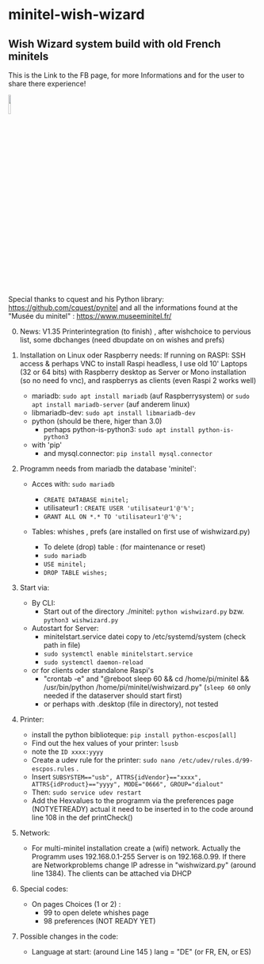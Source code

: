 # minitel-wish-wizard
## Wish Wizard system build with old French minitels
This is the Link to the FB page, for more Informations and for the user to share there experience!

<img src="https://github.com/flapfrance/minitel-wish-wizard/blob/main/WW_QR.png" width=10% height=10%>


Special thanks to cquest and his Python library: https://github.com/cquest/pynitel and all the informations found at the "Musée du minitel" : https://www.museeminitel.fr/

0. News: V1.35 Printerintegration (to finish) , after wishchoice to pervious list, some dbchanges (need dbupdate on on wishes and prefs)
1. Installation on Linux oder Raspberry
needs: If running on RASPI: SSH access & perhaps VNC to install Raspi headless, I use old 10' Laptops (32 or 64 bits) with Raspberry desktop as Server or Mono installation (so no need fo vnc), and raspberrys as clients (even Raspi 2 works well) 
    - mariadb: `sudo apt install mariadb` (auf Raspberrysystem) or `sudo apt install mariadb-server` (auf anderem linux) 
    - libmariadb-dev: `sudo apt install libmariadb-dev` 
    - python (should be there, higer than  3.0)
        - perhaps python-is-python3: `sudo apt install python-is-python3`
     - with 'pip' 
        - and mysql.connector: `pip install mysql.connector`

2. Programm needs from mariadb the database 'minitel':
    - Acces with: `sudo mariadb`
        - `CREATE DATABASE minitel;`
        - utilisateur1 : `CREATE USER 'utilisateur1'@'%';`
        - `GRANT ALL ON *.* TO 'utilisateur1'@'%';`
    
    - Tables: whishes , prefs (are installed on first use of wishwizard.py)
        - To delete (drop) table : (for maintenance or reset)
        - `sudo mariadb`
        - `USE minitel;`
        - `DROP TABLE wishes;`

3. Start via:
    - By CLI:
        - Start out of the directory ./minitel: `python wishwizard.py` bzw. `python3 wishwizard.py`
    - Autostart for Server:
        - minitelstart.service datei copy to /etc/systemd/system (check path in file)
        - `sudo systemctl enable minitelstart.service`
        - `sudo systemctl daemon-reload`
    - or for clients oder standalone Raspi's
        - "crontab -e" and "@reboot sleep 60 && cd /home/pi/minitel && /usr/bin/python /home/pi/minitel/wishwizard.py" (`sleep 60` only needed if the dataserver should start first)
        - or perhaps with  .desktop  (file in directory), not tested
4. Printer:
   
    - install the python biblioteque: `pip install python-escpos[all]`
    - Find out the hex values of your printer: `lsusb`
    - note the `ID xxxx:yyyy`    
    - Create  a udev rule for the printer: `sudo nano /etc/udev/rules.d/99-escpos.rules` . 
    - Insert `SUBSYSTEM=="usb", ATTRS{idVendor}=="xxxx", ATTRS{idProduct}=="yyyy", MODE="0666", GROUP="dialout"`
    - Then: `sudo service udev restart`
    - Add the Hexvalues to the programm via the preferences page (NOTYETREADY)
    actual it need to be inserted in to the code around line 108 in the def printCheck()
   
4. Network:
    - For multi-minitel installation  create a (wifi) network. Actually the  Programm uses  192.168.0.1-255
    Server is on 192.168.0.99. If there are Networkproblems change IP adresse in "wishwizard.py" (around line 1384).
    The clients can be attached via DHCP

5. Special codes: 
    - On pages Choices (1 or 2) :
        - 99 to open delete whishes page
        - 98 preferences (NOT READY YET)
6. Possible changes in the code:
    - Language at start: (around Line 145 ) lang = "DE" (or FR, EN, or ES)
